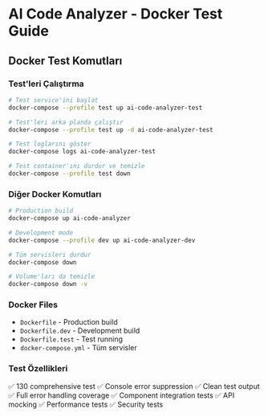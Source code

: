 # AI Code Analyzer - Docker Test Guide

## Docker Test Komutları

### Test'leri Çalıştırma

```bash
# Test service'ini başlat
docker-compose --profile test up ai-code-analyzer-test

# Test'leri arka planda çalıştır
docker-compose --profile test up -d ai-code-analyzer-test

# Test loglarını göster
docker-compose logs ai-code-analyzer-test

# Test container'ını durdur ve temizle
docker-compose --profile test down
```

### Diğer Docker Komutları

```bash
# Production build
docker-compose up ai-code-analyzer

# Development mode
docker-compose --profile dev up ai-code-analyzer-dev

# Tüm servisleri durdur
docker-compose down

# Volume'ları da temizle
docker-compose down -v
```

### Docker Files

- `Dockerfile` - Production build
- `Dockerfile.dev` - Development build
- `Dockerfile.test` - Test running
- `docker-compose.yml` - Tüm servisler

### Test Özellikleri

✅ 130 comprehensive test
✅ Console error suppression
✅ Clean test output
✅ Full error handling coverage
✅ Component integration tests
✅ API mocking
✅ Performance tests
✅ Security tests
